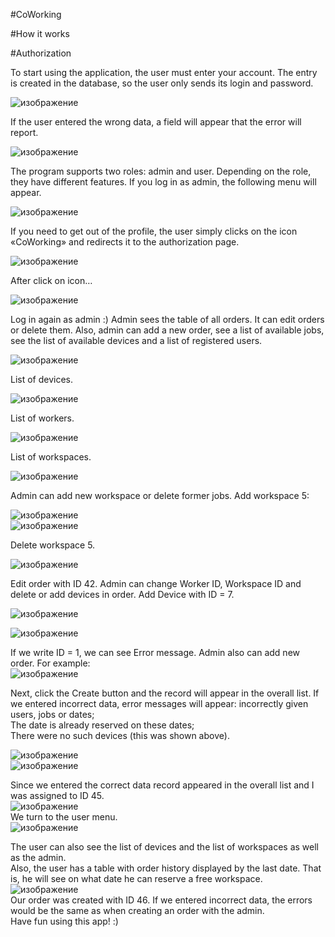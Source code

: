 #CoWorking  

#How it works  

#Authorization  

To start using the application, the user must enter your account. The entry is created in the database, so the user only sends its login and password.  

![изображение](https://user-images.githubusercontent.com/63037087/135755371-c3d6bd35-8336-49b5-b1ab-5701f07b4adb.png)  

If the user entered the wrong data, a field will appear that the error will report.  

![изображение](https://user-images.githubusercontent.com/63037087/135755390-0c17009c-5f5e-4641-b8f1-8ac9a82ef1ba.png)  

The program supports two roles: admin and user. Depending on the role, they have different features. If you log in as admin, the following menu will appear.  

![изображение](https://user-images.githubusercontent.com/63037087/135755407-50cf95a9-d502-4b42-9b0f-63a4fc985627.png)  

If you need to get out of the profile, the user simply clicks on the icon «CoWorking» and redirects it to the authorization page.  

![изображение](https://user-images.githubusercontent.com/63037087/135755423-a11dcce0-69d6-4e3a-a807-7d7203cca43b.png)  

After click on icon…  

![изображение](https://user-images.githubusercontent.com/63037087/135755437-cd59fa1c-c832-4718-969a-4eb197a34160.png)  

Log in again as admin :)
Admin sees the table of all orders. It can edit orders or delete them. Also, admin can add a new order, see a list of available jobs,  
see the list of available devices and a list of registered users.  

![изображение](https://user-images.githubusercontent.com/63037087/135759424-9e934bbb-97b9-471d-97c0-c74b08b95e77.png)


List of devices.  

![изображение](https://user-images.githubusercontent.com/63037087/135759467-795c4603-6e0f-443a-ab06-6c2c0bbe3fd0.png)  

List of workers.  


![изображение](https://user-images.githubusercontent.com/63037087/135760133-c543cc7a-dd35-4512-ac02-71201c667cc5.png)  

List of workspaces.  

![изображение](https://user-images.githubusercontent.com/63037087/135760163-ddf320c7-7d5c-44bd-b7cf-9f93470e16b1.png)  

Admin can add new workspace or delete former jobs.
Add workspace 5:  

![изображение](https://user-images.githubusercontent.com/63037087/135760322-b5d9a810-6ce7-4a80-8e9c-6c2d155229fe.png)  
![изображение](https://user-images.githubusercontent.com/63037087/135760332-7500ce25-ae75-41e8-af22-22eb246cb01f.png)  

Delete workspace 5.  

![изображение](https://user-images.githubusercontent.com/63037087/135760389-1c0156cf-7cc3-4360-a175-6c6d09a06cc6.png)  

Edit order with ID 42. Admin can change Worker ID, Workspace ID and delete or add devices in order. Add Device with ID = 7.  

![изображение](https://user-images.githubusercontent.com/63037087/135760426-a664bae4-2552-4558-aff2-172be7eb1f41.png)  

![изображение](https://user-images.githubusercontent.com/63037087/135760460-da0ad2de-d160-44d0-af54-c5305f6302bc.png)  

If we write ID = 1, we can see Error message. Admin also can add new order. For example:  
![изображение](https://user-images.githubusercontent.com/63037087/135760565-774288bf-cacf-422a-92e0-ac417d900993.png)  

Next, click the Create button and the record will appear in the overall list. If we entered incorrect data, error messages will appear: incorrectly given users, jobs or dates;  
The date is already reserved on these dates;  
There were no such devices (this was shown above).  

![изображение](https://user-images.githubusercontent.com/63037087/135760649-0cb1a2c5-6f39-4f91-98f1-d550dd276777.png)  
![изображение](https://user-images.githubusercontent.com/63037087/135760654-b2e11ecb-2c0d-4fa7-bd5d-d63bf8a5910f.png)  

Since we entered the correct data record appeared in the overall list and I was assigned to ID 45.  
![изображение](https://user-images.githubusercontent.com/63037087/135760683-bf429f8a-4122-4aad-ac5e-147c1cec2874.png)  
We turn to the user menu.  
![изображение](https://user-images.githubusercontent.com/63037087/135760781-831b1024-acdb-40eb-ba4d-b13dd09f430c.png)  

The user can also see the list of devices and the list of workspaces as well as the admin.  
Also, the user has a table with order history displayed by the last date. That is, he will see on what date he can reserve a free workspace.  
![изображение](https://user-images.githubusercontent.com/63037087/135761138-d488a5f6-c82d-4a4d-a766-512b9cb7522a.png)  
Our order was created with ID 46. If we entered incorrect data, the errors would be the same as when creating an order with the admin.  
Have fun using this app! :)  






